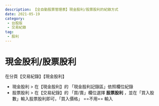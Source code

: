 ```yaml
---
description: 【全自動股票管理表】現金股利/股票股利的紀錄方式
date: 2021-05-19
category:
 - 台股版
 - 交易紀錄
tag: 
 - 股利
---
```


# 現金股利/股票股利

  在分頁【交易紀錄】【現金股利】

  - 現金股利 > 在【現金股利】的 「現金股利記錄區」依照欄位紀錄
  - 股票股利 > 在【交易紀錄】的 「買/賣」欄位選擇 **股票股利** ，並在「買入股數」輸入股票股利即可，「買入價格」 ==不用== 輸入